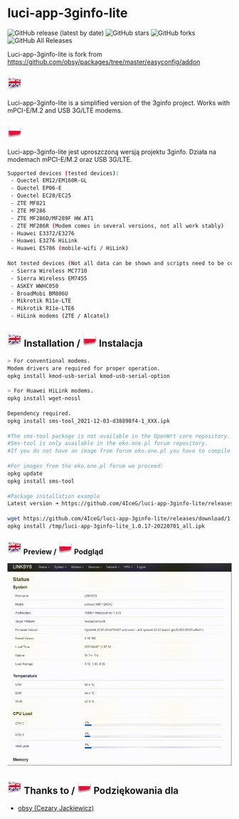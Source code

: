 # luci-app-3ginfo-lite

![GitHub release (latest by date)](https://img.shields.io/github/v/release/4IceG/luci-app-3ginfo-lite?style=flat-square)
![GitHub stars](https://img.shields.io/github/stars/4IceG/luci-app-3ginfo-lite?style=flat-square)
![GitHub forks](https://img.shields.io/github/forks/4IceG/luci-app-3ginfo-lite?style=flat-square)
![GitHub All Releases](https://img.shields.io/github/downloads/4IceG/luci-app-3ginfo-lite/total)

Luci-app-3ginfo-lite is fork from https://github.com/obsy/packages/tree/master/easyconfig/addon

### <img src="https://raw.githubusercontent.com/4IceG/Personal_data/master/dooffy_design_icons_EU_flags_United_Kingdom.png" height="32">
Luci-app-3ginfo-lite is a simplified version of the 3ginfo project. Works with mPCI-E/M.2 and USB 3G/LTE modems.

### <img src="https://raw.githubusercontent.com/4IceG/Personal_data/master/dooffy_design_icons_EU_flags_Poland.png" height="32">
Luci-app-3ginfo-lite jest uproszczoną wersją projektu 3ginfo. Działa na modemach mPCI-E/M.2 oraz USB 3G/LTE.


``` bash
Supported devices (tested devices):
 - Quectel EM12/EM160R-GL
 - Quectel EP06-E
 - Quectel EC20/EC25
 - ZTE MF821
 - ZTE MF286
 - ZTE MF286D/MF289F HW AT1
 - ZTE MF286R (Modem comes in several versions, not all work stably)
 - Huawei E3372/E3276
 - Huawei E3276 HiLink
 - Huawei E5786 (mobile-wifi / HiLink)
 
Not tested devices (Not all data can be shown and scripts need to be corrected):
 - Sierra Wireless MC7710
 - Sierra Wireless EM7455
 - ASKEY WWHC050
 - BroadMobi BM806U
 - Mikrotik R11e-LTE
 - Mikrotik R11e-LTE6
 - HiLink modems (ZTE / Alcatel)

```

## <img src="https://raw.githubusercontent.com/4IceG/Personal_data/master/dooffy_design_icons_EU_flags_United_Kingdom.png" height="32"> Installation / <img src="https://raw.githubusercontent.com/4IceG/Personal_data/master/dooffy_design_icons_EU_flags_Poland.png" height="32"> Instalacja
``` bash
> For conventional modems.
Modem drivers are required for proper operation.
opkg install kmod-usb-serial kmod-usb-serial-option

> For Huawei HiLink modems.
opkg install wget-nossl

Dependency required.
opkg install sms-tool_2021-12-03-d38898f4-1_XXX.ipk

#The sms-tool package is not available in the OpenWrt core repository. 
#Sms-tool is only available in the eko.one.pl forum repository. 
#If you do not have an image from forum eko.one.pl you have to compile the package manually.

#For images from the eko.one.pl forum we proceed:
opkg update
opkg install sms-tool

#Package installation example
Latest version ➜ https://github.com/4IceG/luci-app-3ginfo-lite/releases/latest

wget https://github.com/4IceG/luci-app-3ginfo-lite/releases/download/1.0.17-20220701/luci-app-3ginfo-lite_1.0.17-20220701_all.ipk -O /tmp/luci-app-3ginfo-lite_1.0.17-20220701_all.ipk
opkg install /tmp/luci-app-3ginfo-lite_1.0.17-20220701_all.ipk

```


### <img src="https://raw.githubusercontent.com/4IceG/Personal_data/master/dooffy_design_icons_EU_flags_United_Kingdom.png" height="32"> Preview / <img src="https://raw.githubusercontent.com/4IceG/Personal_data/master/dooffy_design_icons_EU_flags_Poland.png" height="32"> Podgląd

![](https://github.com/4IceG/Personal_data/blob/master/zrzuty/1.0.15-20220325.gif?raw=true)

## <img src="https://raw.githubusercontent.com/4IceG/Personal_data/master/dooffy_design_icons_EU_flags_United_Kingdom.png" height="32"> Thanks to / <img src="https://raw.githubusercontent.com/4IceG/Personal_data/master/dooffy_design_icons_EU_flags_Poland.png" height="32"> Podziękowania dla
- [obsy (Cezary Jackiewicz)](https://github.com/obsy)
